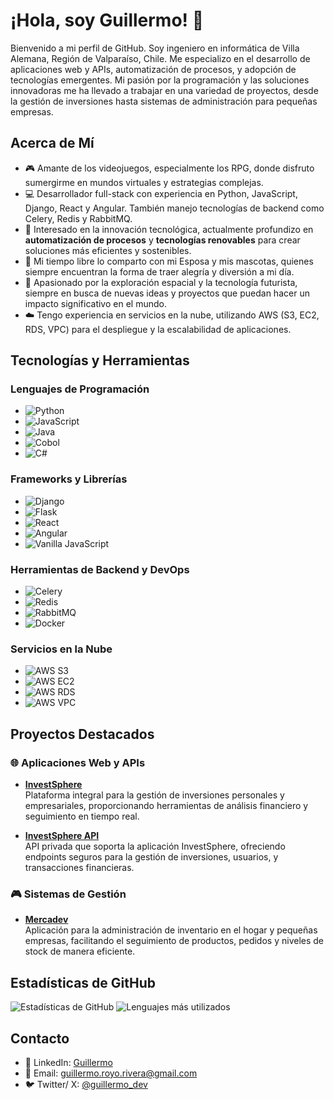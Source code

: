 # ¡Hola, soy Guillermo! 👋

Bienvenido a mi perfil de GitHub. Soy ingeniero en informática de Villa Alemana, Región de Valparaíso, Chile. Me especializo en el desarrollo de aplicaciones web y APIs, 
automatización de procesos, y adopción de tecnologías emergentes. Mi pasión por la programación y las soluciones innovadoras me ha llevado a trabajar en una variedad de proyectos, 
desde la gestión de inversiones hasta sistemas de administración para pequeñas empresas.

## Acerca de Mí

- 🎮 Amante de los videojuegos, especialmente los RPG, donde disfruto sumergirme en mundos virtuales y estrategias complejas.
- 💻 Desarrollador full-stack con experiencia en Python, JavaScript, Django, React y Angular. También manejo tecnologías de backend como Celery, Redis y RabbitMQ.
- 🌱 Interesado en la innovación tecnológica, actualmente profundizo en **automatización de procesos** y **tecnologías renovables** para crear soluciones más eficientes y sostenibles.
- 🐾 Mi tiempo libre lo comparto con mi Esposa y mis mascotas, quienes siempre encuentran la forma de traer alegría y diversión a mi día.
- 🌌 Apasionado por la exploración espacial y la tecnología futurista, siempre en busca de nuevas ideas y proyectos que puedan hacer un impacto significativo en el mundo.
- ☁️ Tengo experiencia en servicios en la nube, utilizando AWS (S3, EC2, RDS, VPC) para el despliegue y la escalabilidad de aplicaciones.


## Tecnologías y Herramientas

### Lenguajes de Programación
- ![Python](https://img.shields.io/badge/-Python-3776AB?logo=python&logoColor=white&style=flat)
- ![JavaScript](https://img.shields.io/badge/-JavaScript-F7DF1E?logo=javascript&logoColor=black&style=flat)
- ![Java](https://img.shields.io/badge/-Java-007396?logo=java&logoColor=white&style=flat)
- ![Cobol](https://img.shields.io/badge/-COBOL-005E84?logo=cobol&logoColor=white&style=flat)
- ![C#](https://img.shields.io/badge/-C%23-239120?logo=c-sharp&logoColor=white&style=flat)

### Frameworks y Librerías
- ![Django](https://img.shields.io/badge/-Django-092E20?logo=django&logoColor=white&style=flat)
- ![Flask](https://img.shields.io/badge/-Flask-000000?logo=flask&logoColor=white&style=flat)
- ![React](https://img.shields.io/badge/-React-61DAFB?logo=react&logoColor=black&style=flat)
- ![Angular](https://img.shields.io/badge/-Angular-DD0031?logo=angular&logoColor=white&style=flat)
- ![Vanilla JavaScript](https://img.shields.io/badge/-Vanilla%20JS-F7DF1E?logo=javascript&logoColor=black&style=flat)

### Herramientas de Backend y DevOps
- ![Celery](https://img.shields.io/badge/-Celery-37814A?logo=celery&logoColor=white&style=flat)
- ![Redis](https://img.shields.io/badge/-Redis-DC382D?logo=redis&logoColor=white&style=flat)
- ![RabbitMQ](https://img.shields.io/badge/-RabbitMQ-FF6600?logo=rabbitmq&logoColor=white&style=flat)
- ![Docker](https://img.shields.io/badge/-Docker-2496ED?logo=docker&logoColor=white&style=flat)

### Servicios en la Nube
- ![AWS S3](https://img.shields.io/badge/-AWS%20S3-569A31?logo=amazon-s3&logoColor=white&style=flat)
- ![AWS EC2](https://img.shields.io/badge/-AWS%20EC2-FF9900?logo=amazon-ec2&logoColor=white&style=flat)
- ![AWS RDS](https://img.shields.io/badge/-AWS%20RDS-527FFF?logo=amazon-rds&logoColor=white&style=flat)
- ![AWS VPC](https://img.shields.io/badge/-AWS%20VPC-FF9900?logo=amazon-vpc&logoColor=white&style=flat)

## Proyectos Destacados

### 🌐 Aplicaciones Web y APIs

- **[InvestSphere](https://github.com/Guillermo090/investsphere_app)**  
  Plataforma integral para la gestión de inversiones personales y empresariales, proporcionando herramientas de análisis financiero y seguimiento en tiempo real.

- **[InvestSphere API](https://github.com/Guillermo090/investsphere_api)**  
  API privada que soporta la aplicación InvestSphere, ofreciendo endpoints seguros para la gestión de inversiones, usuarios, y transacciones financieras.

### 🎮 Sistemas de Gestión

- **[Mercadev](https://github.com/Guillermo090/mercadev)**  
  Aplicación para la administración de inventario en el hogar y pequeñas empresas, facilitando el seguimiento de productos, pedidos y niveles de stock de manera eficiente.


## Estadísticas de GitHub

![Estadísticas de GitHub](https://github-readme-stats.vercel.app/api?username=Guillermo090&show_icons=true&theme=radical)
![Lenguajes más utilizados](https://github-readme-stats.vercel.app/api/top-langs/?username=Guillermo090&layout=compact&theme=radical)

## Contacto

- 💼 LinkedIn: [Guillermo](https://www.linkedin.com/in/guillermo-royo-rivera/)
- 📧 Email: guillermo.royo.rivera@gmail.com
- 🐦 Twitter/ X: [@guillermo_dev](https://twitter.com/Guillepuntocom)
